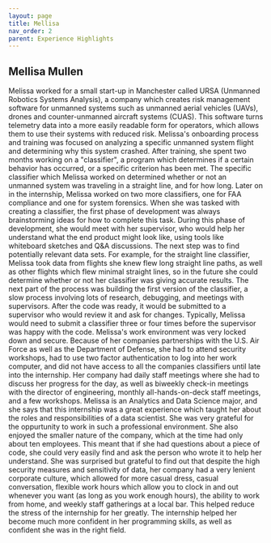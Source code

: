 ```yaml
---
layout: page
title: Mellisa
nav_order: 2
parent: Experience Highlights
---
```


## Mellisa Mullen

Melissa worked for a small start-up in Manchester called URSA (Unmanned Robotics Systems Analysis), a company which creates risk management software for unmanned systems such as unmanned aerial vehicles (UAVs), drones and counter-unmanned aircraft systems (CUAS). This software turns telemetry data into a more easily readable form for operators, which allows them to use their systems with reduced risk. Melissa's onboarding process and training was focused on analyzing a specific unmanned system flight and determining why this system crashed. After training, she spent two months working on a "classifier", a program which determines if a certain behavior has occurred, or a specific criterion has been met. The specific classifier which Melissa worked on determined whether or not an unmanned system was traveling in a straight line, and for how long. Later on in the internship, Melissa worked on two more classifiers, one for FAA compliance and one for system forensics.
When she was tasked with creating a classifier, the first phase of development was always brainstorming ideas for how to complete this task. During this phase of development, she would meet with her supervisor, who would help her understand what the end product might look like, using tools like whiteboard sketches and Q&A discussions. The next step was to find potentially relevant data sets. For example, for the straight line classifier, Melissa took data from flights she knew flew long straight line paths, as well as other flights which flew minimal straight lines, so in the future she could determine whether or not her classifier was giving accurate results. The next part of the process was building the first version of the classifier, a slow process involving lots of research, debugging, and meetings with supervisors. After the code was ready, it would be submitted to a supervisor who would review it and ask for changes. Typically, Melissa would need to submit a classifier three or four times before the supervisor was happy with the code.
Melissa's work environment was very locked down and secure. Because of her companies partnerships with the U.S. Air Force as well as the Department of Defense, she had to attend security workshops, had to use two factor authentication to log into her work computer, and did not have access to all the companies classifiers until late into the internship. Her company had daily staff meetings where she had to discuss her progress for the day, as well as biweekly check-in meetings with the director of engineering, monthly all-hands-on-deck staff meetings, and a few workshops.
Melissa is an Analytics and Data Science major, and she says that this internship was a great experience which taught her about the roles and responsibilities of a data scientist. She was very grateful for the oppurtunity to work in such a professional environment. She also enjoyed the smaller nature of the company, which at the time had only about ten employees. This meant that if she had questions about a piece of code, she could very easily find and ask the person who wrote it to help her understand. She was surprised but grateful to find out that despite the high security measures and sensitivity of data, her company had a very lenient corporate culture, which allowed for more casual dress, casual conversation, flexible work hours which allow you to clock in and out whenever you want (as long as you work enough hours), the ability to work from home, and weekly staff gatherings at a local bar. This helped reduce the stress of the internship for her greatly. The internship helped her become much more confident in her programming skills, as well as confident she was in the right field.
